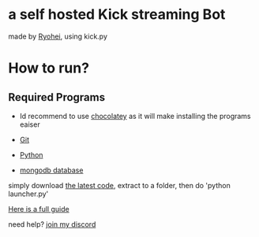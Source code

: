 # a self hosted Kick streaming Bot
made by [Ryohei](https://kick.com/Ryohei), using kick.py 

# How to run?
## Required Programs
- Id recommend to use [chocolatey](https://chocolatey.org/) as it will make installing the programs eaiser 

- [Git](https://git-scm.com/)
- [Python](https://www.python.org/)
- [mongodb database](https://www.mongodb.com/atlas/database)

simply download [the latest code](https://github.com/VaatiTheMinish/Kick-Streaming-Bot/archive/refs/heads/main.zip), extract to a folder,
then do 'python launcher.py' 

[Here is a full guide](https://github.com/VaatiTheMinish/Kick-Streaming-Bot/wiki/Installation) 


need help? [join my discord ](https://discord.gg/2RmfmW28WZ)



